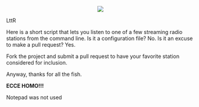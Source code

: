 <p align="center">
  <a href="https://github.com/llamakc/LttR"><img src="http://quantifier.org/~brock/" align="center" /></a>  
</p>
<p align="center">

LttR

Here is a short script that lets you listen to one of a few streaming radio stations from the command line. Is it a configuration file? No. Is it an excuse to make a pull request? Yes.

Fork the project and submit a pull request to have your favorite station considered for inclusion.

Anyway, thanks for all the fish.

**ECCE HOMO!!!**

Notepad was not used 
